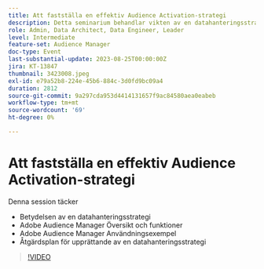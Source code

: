 ```yaml
---
title: Att fastställa en effektiv Audience Activation-strategi
description: Detta seminarium behandlar vikten av en datahanteringsstrategi, Adobe Audience Manager Översikt och funktioner, Adobe Audience Manager Användningsexempel, Action Plan for Setting Up a Data Management Strategy
role: Admin, Data Architect, Data Engineer, Leader
level: Intermediate
feature-set: Audience Manager
doc-type: Event
last-substantial-update: 2023-08-25T00:00:00Z
jira: KT-13847
thumbnail: 3423008.jpeg
exl-id: e79a52b8-224e-45b6-884c-3d0fd9bc09a4
duration: 2812
source-git-commit: 9a297cda953d4414131657f9ac84580aea0eabeb
workflow-type: tm+mt
source-wordcount: '69'
ht-degree: 0%

---
```


# Att fastställa en effektiv Audience Activation-strategi

Denna session täcker

- Betydelsen av en datahanteringsstrategi
- Adobe Audience Manager Översikt och funktioner
- Adobe Audience Manager Användningsexempel
- Åtgärdsplan för upprättande av en datahanteringsstrategi

>[!VIDEO](https://video.tv.adobe.com/v/3423008/?learn=on)
